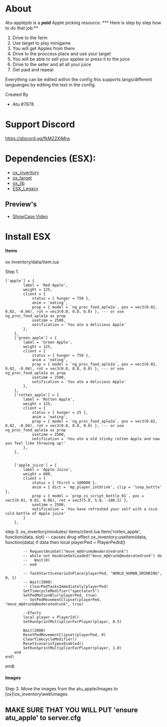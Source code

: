 

# About
Atu-applejob is a ***paid*** Apple picking resource. 
*** Here is step by step how to do that job:**
1. Drive to the farm
2. Use target to play minigame
3. You will get Apples from there
4. Drive to the proccess place and use your target
5. You will be able to sell your apples or press it to the juice
6. Drive to the seller and all all your juice
7. Get paid and repeat

Everything can be edited within the config this supports langs/different languanges by editing the text in the config.

Created By
- Atu.#7878

# Support Discord
https://discord.gg/fkM22XjMns

# Dependencies (ESX):
- [ox_inventory](https://github.com/overextended/ox_inventory)
- [ox_target](https://github.com/overextended/ox_target)
- [ox_lib](https://github.com/overextended/ox_lib)
- [ESX_Legacy](https://github.com/esx-framework/esx-legacy)

## Preview's
- [ShowCase Video](https://streamable.com/if6rv8)



# Install ESX
#### Items

ox inventory/data/item.lua

Step 1.
```
['apple'] = {
		label = 'Red Apple',
		weight = 125,
		client = {
			status = { hunger = 750 },
			anim = 'eating',
			prop = { model = `ng_proc_food_aple2a`, pos = vec3(0.02, 0.02, -0.04), rot = vec3(0.0, 0.0, 0.0) }, --- or use ng_proc_food_aple1a as prop
			usetime = 2500,
			notification = 'You ate a delicious Apple'
		},
	},
	['green_apple'] = {
		label = 'Green Apple',
		weight = 125,
		client = {
			status = { hunger = 750 },
			anim = 'eating',
			prop = { model = `ng_proc_food_aple2a`, pos = vec3(0.02, 0.02, -0.04), rot = vec3(0.0, 0.0, 0.0) }, --- or use ng_proc_food_aple1a as prop
			usetime = 2500,
			notification = 'You ate a delicious Apple'
		},
	},
	['rotten_apple'] = {
		label = 'Rotten Apple',
		weight = 125,
		client = {
			status = { hunger = 25 },
			anim = 'eating',
			prop = { model = `ng_proc_food_aple2a`, pos = vec3(0.02, 0.02, -0.04), rot = vec3(0.0, 0.0, 0.0) }, --- or use ng_proc_food_aple1a as prop
			usetime = 2500,
			notification = 'You ate a old stinky rotten Apple and now you feel like throwing up!'
		},
	},


	['apple_juice'] = {
		label = 'Apple Juice',
		weight = 600,
		client = {
			status = { thirst = 100000 },
			anim = { dict = 'mp_player_intdrink', clip = 'loop_bottle' },
			prop = { model = `prop_cs_script_bottle_01`, pos = vec3(0.01, 0.01, 0.06), rot = vec3(5.0, 5.0, -180.5) },
			usetime = 2500,
			notification = 'You have refreshed your self with a nice cold bottle of Apple juice'
		}
	},

```
step 3. ox_inventory/modules/ items/client.lua
Item('rotten_apple', function(data, slot) -- causes drug effect
	ox_inventory:useItem(data, function(data)
		if data then
			local playerPed = PlayerPedId()

			-- RequestAnimSet("move_m@drunk@moderatedrunk") 
			-- while not HasAnimSetLoaded("move_m@drunk@moderatedrunk") do
			--   Wait(0)
			-- end    
		
			-- TaskStartScenarioInPlace(playerPed, "WORLD_HUMAN_DRINKING", 0, 1)
			-- Wait(3000)
			-- ClearPedTasksImmediately(playerPed)
			SetTimecycleModifier("spectator5")
			SetPedMotionBlur(playerPed, true)
			-- SetPedMovementClipset(playerPed, "move_m@drunk@moderatedrunk", true)
		
			--Efects
			local player = PlayerId()
			SetRunSprintMultiplierForPlayer(player, 0.5)
		
			Wait(2000)
			ResetPedMovementClipset(playerPed, 0)
			ClearTimecycleModifier()
			ResetScenarioTypesEnabled()
			SetRunSprintMultiplierForPlayer(player, 1.0)
		end
	end)
end)

#### Images

Step 3. Move the images from the atu_apple/Images to \[ox]\ox_inventory\web\images

## MAKE SURE THAT YOU WILL PUT 'ensure atu_apple'  to server.cfg

